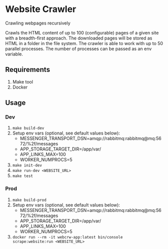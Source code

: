 # Website Crawler

Crawling webpages recursively

Crawls the HTML content of up to 100 (configurable) pages of a given site with a breadth-first approach. The downloaded
pages will be stored as
HTML in a folder in the file system.
The crawler is able to work with up to 50 parallel processes. The number of processes can be passed as an env variable.

## Requirements

1. Make tool
2. Docker

## Usage

### Dev

1. `make build-dev`
2. Setup env vars (optional, see default values below):
    * MESSENGER_TRANSPORT_DSN=amqp://rabbitmq:rabbitmq@mq:5672/%2f/messages
    * APP_STORAGE_TARGET_DIR=/app/var/
    * APP_LINKS_MAX=100
    * WORKER_NUMPROCS=5
3. `make init-dev`
4. `make run-dev <WEBSITE_URL>`
5. `make test`

### Prod

1. `make build-prod`
2. Setup env vars (optional, see default values below):
    * MESSENGER_TRANSPORT_DSN=amqp://rabbitmq:rabbitmq@mq:5672/%2f/messages
    * APP_STORAGE_TARGET_DIR=/app/var/
    * APP_LINKS_MAX=100
    * WORKER_NUMPROCS=5
3. `docker run --rm -it webcrw-app:latest bin/console scrape:website:run <WEBSITE_URL>`
